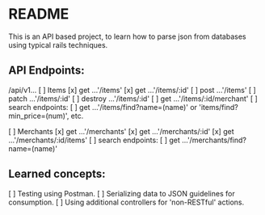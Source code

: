 # README

This is an API based project, to learn how to parse json from databases using typical rails techniques.

## API Endpoints:

/api/v1...
[ ] Items
  [x] get ...'/items'
  [x] get ...'/items/:id'
  [ ] post ...'/items'
  [ ] patch ...'/items/:id'
  [ ] destroy ...'/items/:id'
  [ ] get ...'/items/:id/merchant'
  [ ] search endpoints:
    [ ] get ...'/items/find?name=(name)' or 'items/find?min_price=(num)', etc.

[ ] Merchants
  [x] get ...'/merchants'
  [x] get ...'/merchants/:id'
  [x] get ...'/merchants/:id/items'
  [ ] search endpoints:
    [ ] get ...'/merchants/find?name=(name)'

## Learned concepts:

[ ] Testing using Postman.
[ ] Serializing data to JSON guidelines for consumption.
[ ] Using additional controllers for 'non-RESTful' actions.